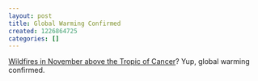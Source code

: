```yaml
---
layout: post
title: Global Warming Confirmed
created: 1226864725
categories: []
---
```

[Wildfires in November above the Tropic of Cancer](http://news.bbc.co.uk/2/hi/americas/7732239.stm)? Yup, global warming confirmed.
